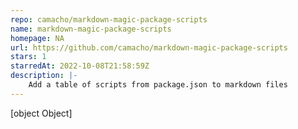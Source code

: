 ```yaml
---
repo: camacho/markdown-magic-package-scripts
name: markdown-magic-package-scripts
homepage: NA
url: https://github.com/camacho/markdown-magic-package-scripts
stars: 1
starredAt: 2022-10-08T21:58:59Z
description: |-
    Add a table of scripts from package.json to markdown files
---
```


[object Object]
